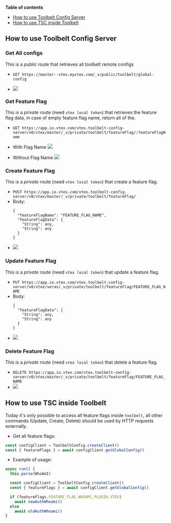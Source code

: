 **Table of contents**

- [How to use Toolbelt Config Server](#how-to-use-Toolbelt-Config-Server)
- [How to use TSC inside Toolbelt](#how-to-use-tsc-inside-toolbelt) 


## How to use Toolbelt Config Server

### Get All configs
This is a *public* route that retrieves all toolbelt remote configs

- `GET https://master--vtex.myvtex.com/_v/public/toolbelt/global-config`
  
- ![](https://i.imgur.com/EgcqUcX.png)

### Get Feature Flag

This is a *private* route (need `vtex local token`) that retrieves the feature flag data, in case of empty feature flag name, return all of the.

- `GET https://app.io.vtex.com/vtex.toolbelt-config-server/v0/vtex/master/_v/private/toolbelt/featureFlag/:featureFlagName`

- With Flag Name
![](https://i.imgur.com/PRdkdRZ.png)

- Without Flag Name
![](https://i.imgur.com/GnfJ3Ic.png)

### Create Feature Flag

This is a *private* route (need `vtex local token`) that create a feature flag.

- `POST https://app.io.vtex.com/vtex.toolbelt-config-server/v0/vtex/master/_v/private/toolbelt/featureFlag/`
- Body: 
  ```
  {
    "featureFlagName": "FEATURE_FLAG_NAME",
    "featureFlagData": {
      "String": any,
      "String": any
    }
  }
  ```
- ![](https://i.imgur.com/JWyIzJR.png)

### Update Feature Flag

This is a *private* route (need `vtex local token`) that update a feature flag.

- `PUT https://app.io.vtex.com/vtex.toolbelt-config-server/v0/vtex/veras/_v/private/toolbelt/featureFlag/FEATURE_FLAG_NAME`
- Body: 
  ```
  {
    "featureFlagData": {
      "String": any,
      "String": any
    }
  }
  ```
- ![](https://i.imgur.com/KPXpxEi.png)

### Delete Feature Flag

This is a *private* route (need `vtex local token`) that delete a feature flag.

- `DELETE https://app.io.vtex.com/vtex.toolbelt-config-server/v0/vtex/master/_v/private/toolbelt/featureFlag/FEATURE_FLAG_NAME`
- ![](https://i.imgur.com/HuMUbX0.png)

## How to use TSC inside Toolbelt

Today it's only possible to access all feature flags inside `toolbelt`, all other commands (Update, Create, Delete) should be used by HTTP requests externally.

- Get all feature flags:

```javascript
const configClient = ToolbeltConfig.createClient()
const { featureFlags } = await configClient.getGlobalConfig()
```

- Example of usage:

```javascript
async run() {
  this.parse(WhoAmI)

  const configClient = ToolbeltConfig.createClient()
  const { featureFlags } = await configClient.getGlobalConfig()

  if (featureFlags.FEATURE_FLAG_WHOAMI_PLUGIN.VTEX)
    await newAuthWhoami()
  else
    await oldAuthWhoami()
}
```